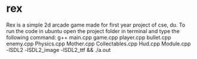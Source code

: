 # rex
Rex is a simple 2d arcade game made for first year project of cse, du.
To run the code in ubuntu open the project folder in terminal and type the following command:
g++ main.cpp game.cpp player.cpp bullet.cpp enemy.cpp Physics.cpp Mother.cpp Collectables.cpp Hud.cpp Module.cpp -lSDL2 -lSDL2_image -lSDL2_ttf && ./a.out

